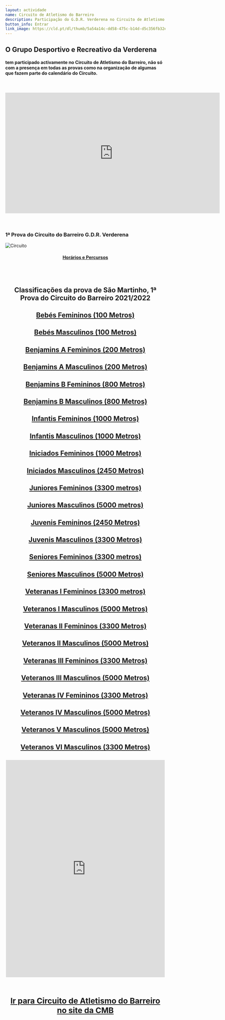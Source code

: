 ```yaml
---
layout: actividade
name: Circuito de Atletismo do Barreiro
description: Participação do G.D.R. Verderena no Circuito de Atletismo do Barreiro 
button_info: Entrar
link_image: https://cld.pt/dl/thumb/5a54a14c-dd58-475c-b14d-d5c356fb32ed/circuito_atletismo_barreiro_2021_22.jpg?size=xl&crop=false&format=jpeg
---
```



<H2> O Grupo Desportivo e Recreativo da Verderena </H2>
<H4>tem participado activamente no Circuito de Atletismo do Barreiro, não só com a presença em todas as provas como na organização de algumas que fazem parte do calendário do Circuito.
</H4>
<br><br>
<div align="center" > 
<iframe width="675" height="380" src="https://www.youtube.com/embed/jX_TDjr-OZ8" frameborder="0" allow="accelerometer; autoplay; clipboard-write; encrypted-media; gyroscope; picture-in-picture" allowfullscreen></iframe>
</div>
<br><br>
<h3>1ª Prova do Circuito do Barreiro G.D.R. Verderena</h3>

![Circuito](https://cld.pt/dl/thumb/a39db846-eb6c-4acc-bcc4-909e62cb57f8/cartaz_Circuito_Atletismo_1prova_2021_2022.jpg?size=xl&crop=false&format=jpeg)
<H4>
<div align="center" > 
<a  href="https://gdrverderena.pt/Prova_S_Martinho/">Horários e Percursos</a>
</div>
</H4>


<br><br>


<H2> <div align="center" > Classificações da prova de São Martinho, 1ª Prova do Circuito do Barreiro 2021/2022


<H4>
<div align="center" > 
<a  href="https://drive.google.com/file/d/13Etfk-Mi00JcppKs2RcFfVsFw04UU9K_/view?usp=sharing">Bebés Femininos (100 Metros)</a>
</div>
</H4>
<H4>
<div align="center" > 
<a  href="https://drive.google.com/file/d/1PcdO73CADDcLjplyawVstARNSiE_nKVg/view?usp=sharing">Bebés Masculinos (100 Metros)</a>
</div>
</H4>
<H4>
<div align="center" > 
<a  href="https://drive.google.com/file/d/1_gVf2C7Nrq0k1SQ9OoyCX4WtVo5lGgUf/view?usp=sharing">Benjamins A Femininos (200 Metros)</a>
</div>
</H4>
<H4>
<div align="center" > 
<a  href="https://drive.google.com/file/d/1wrbqMfKLU1USffy7G5WCbs2CMGAq3jA5/view?usp=sharing">Benjamins A Masculinos (200 Metros)</a>
</div>
</H4>
<H4>
<div align="center" > 
<a  href="https://drive.google.com/file/d/1ysa_t4c02XKkmp0K6j47jWicAdU4gZdD/view?usp=sharing">Benjamins B Femininos (800 Metros)</a>
</div>
</H4>
<H4>
<div align="center" > 
<a  href="https://drive.google.com/file/d/1iU_AkibrGhdZ8NQwKcojNA3sPwNEj0IV/view?usp=sharing">Benjamins B Masculinos (800 Metros)</a>
</div>
</H4>  
<H4>
<div align="center" > 
<a  href="https://drive.google.com/file/d/1t6h4ODi05PNpqkqsOX-MzGCaBIJ-Jx95/view?usp=sharing">Infantis Femininos (1000 Metros)</a>
</div>
</H4>
<H4>
<div align="center" > 
<a  href="https://drive.google.com/file/d/1zsMveAiPcCYVp2OQfnZx_Ifg9rm3X0CF/view?usp=sharing">Infantis Masculinos (1000 Metros)</a>
</div>
</H4>
<H4>
<div align="center" > 
<a  href="https://drive.google.com/file/d/115dNdjGsfkCVQtRCWKXj4PiBMoWw9XJs/view?usp=sharing">Iniciados Femininos (1000 Metros)</a>
</div>
</H4>
<H4>
<div align="center" > 
<a  href="https://drive.google.com/file/d/1ekcvwZKT9GJaYWhZ0pdRCv3Rp3nhSwCK/view?usp=sharing">Iniciados Masculinos (2450 Metros)</a>
</div>
</H4>
<H4>
<div align="center" > 
<a  href="https://drive.google.com/file/d/1MeDAWhVLVlOqiWo0iAUorwHbV344Rpwy/view?usp=sharing">Juniores Femininos (3300 metros)</a>
</div>
</H4>
<H4>
<div align="center" > 
<a  href="https://drive.google.com/file/d/10Mfel44wpkuz3STRh2PiqBUFapgStn7_/view?usp=sharing">Juniores Masculinos (5000 metros)</a>
</div>
</H4>
<H4>
<div align="center" > 
<a  href="https://drive.google.com/file/d/13rZda4MH2fk8ALFv6oRl62twX-QH6Fhm/view?usp=sharing">Juvenis Femininos (2450 Metros)</a>
</div>
</H4>
<H4>
<div align="center" > 
<a  href="https://drive.google.com/file/d/1GosCPDiZ7vOmwZe1nJT6JWrqDHx1DZYf/view?usp=sharing">Juvenis Masculinos (3300 Metros)</a>
</div>
</H4>
<H4>
<div align="center" > 
<a  href="https://drive.google.com/file/d/1c1eFha-rF7d-dFAekDv2nyQzBIPenLMt/view?usp=sharing">Seniores Femininos (3300 metros)</a>
</div>
</H4>
<H4>
<div align="center" > 
<a  href="https://drive.google.com/file/d/16d-Qsne_C5wSym_a-9kUD1G3rNvyLVt7/view?usp=sharing">Seniores Masculinos (5000 Metros)</a>
</div>
</H4>
<H4>
<div align="center" > 
<a  href="https://drive.google.com/file/d/1ySf8Pl7bh9qZSCnsWU1TUO8aoSLdDDu5/view?usp=sharing">Veteranas I Femininos (3300 metros)</a>
</div>
</H4>
<H4>
<div align="center" > 
<a  href="https://drive.google.com/file/d/1pHnKLRWGxsU99182I2FFOVSjQRIMvWoM/view?usp=sharing">Veteranos I Masculinos (5000 Metros)</a>
</div>
</H4>
<H4>
<div align="center" > 
<a  href="https://drive.google.com/file/d/1Z_joDjHz9pnAV6V1DdFTS7lz3wZKOqCB/view?usp=sharing">Veteranas II Femininos (3300 Metros)</a>
</div>
</H4>
<H4>
<div align="center" > 
<a  href="https://drive.google.com/file/d/1lcIHN_eMkdrqbzZsgJjNP1SkUU9d14fw/view?usp=sharing">Veteranos II Masculinos (5000 Metros)</a>
</div>
</H4>
<H4>
<div align="center" > 
<a  href="https://drive.google.com/file/d/101XMHtTUArSzJLnVUPOashi5OWzlHpHh/view?usp=sharing">Veteranas III Femininos (3300 Metros)</a>
</div>
</H4>
<H4>
<div align="center" > 
<a  href="https://drive.google.com/file/d/1Lfk0CuY8G9RqYg5fet4HwYT5d9q1cC2w/view?usp=sharing">Veteranos III Masculinos (5000 Metros)</a>
</div>
</H4>
<H4>
<div align="center" > 
<a  href="https://drive.google.com/file/d/1Wr2qI8DgPxcnqqPJf3ogp-FsWrNxkjiG/view?usp=sharing">Veteranas IV Femininos (3300 Metros)</a>
</div>
</H4>
<H4>
<div align="center" > 
<a  href="https://drive.google.com/file/d/1atzO3kOWQOdehhqhHyOLzw0yXEwl1KY_/view?usp=sharing">Veteranos IV Masculinos (5000 Metros)</a>
</div>
</H4>
<H4>
<div align="center" > 
<a  href="https://drive.google.com/file/d/1TdV1qhJJ2ofrUDU5RYi-wG0OT17-ZcLz/view?usp=sharing">Veteranos V Masculinos (5000 Metros)</a>
</div>
</H4>
<H4>
<div align="center" > 
<a  href="https://drive.google.com/file/d/1ywtsVovG7D8KBkbHv4gYINS4NeM8Dexg/view?usp=sharing">Veteranos VI Masculinos (3300 Metros)</a>
</div>
</H4>

<iframe src="https://www.facebook.com/plugins/post.php?href=https%3A%2F%2Fwww.facebook.com%2Fpermalink.php%3Fstory_fbid%3D4928041797228444%26id%3D356445604388109&show_text=true&width=500" width="500" height="684" style="border:none;overflow:hidden" scrolling="no" frameborder="0" allowfullscreen="true" allow="autoplay; clipboard-write; encrypted-media; picture-in-picture; web-share"></iframe>
<br><br>
<H3>
<div align="center" > 
<a  href="https://www.cm-barreiro.pt/viver/desporto/planos-de-desenvolvimento/atletismo/circuito-de-atletismo-do-barreiro">Ir para Circuito de Atletismo do Barreiro no site da CMB</a>
</div>
</H3>
